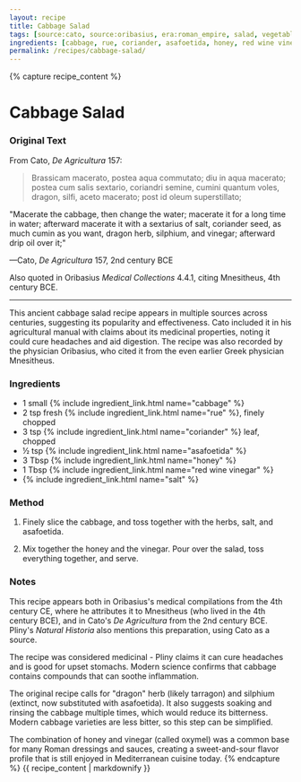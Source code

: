 ```yaml
---
layout: recipe
title: Cabbage Salad
tags: [source:cato, source:oribasius, era:roman_empire, salad, vegetable]
ingredients: [cabbage, rue, coriander, asafoetida, honey, red wine vinegar, salt]
permalink: /recipes/cabbage-salad/
---
```


{% capture recipe_content %}
# Cabbage Salad

### Original Text
From Cato, *De Agricultura* 157:

> Brassicam macerato, postea aqua commutato; diu in aqua macerato; postea cum salis sextario, coriandri semine, cumini quantum voles, dragon, silfi, aceto macerato; post id oleum superstillato; 

"Macerate the cabbage, then change the water; macerate it for a long time in water; afterward macerate it with a sextarius of salt, coriander seed, as much cumin as you want, dragon herb, silphium, and vinegar; afterward drip oil over it;"

—Cato, *De Agricultura* 157, 2nd century BCE

Also quoted in Oribasius *Medical Collections* 4.4.1, citing Mnesitheus, 4th century BCE.

___

This ancient cabbage salad recipe appears in multiple sources across centuries, suggesting its popularity and effectiveness. Cato included it in his agricultural manual with claims about its medicinal properties, noting it could cure headaches and aid digestion. The recipe was also recorded by the physician Oribasius, who cited it from the even earlier Greek physician Mnesitheus.

### Ingredients
- 1 small {% include ingredient_link.html name="cabbage" %}  
- 2 tsp fresh {% include ingredient_link.html name="rue" %}, finely chopped  
- 3 tsp {% include ingredient_link.html name="coriander" %} leaf, chopped  
- ½ tsp {% include ingredient_link.html name="asafoetida" %}  
- 3 Tbsp {% include ingredient_link.html name="honey" %}  
- 1 Tbsp {% include ingredient_link.html name="red wine vinegar" %}  
- {% include ingredient_link.html name="salt" %}

### Method
1. Finely slice the cabbage, and toss together with the herbs, salt, and asafoetida.

2. Mix together the honey and the vinegar. Pour over the salad, toss everything together, and serve.

### Notes
This recipe appears both in Oribasius's medical compilations from the 4th century CE, where he attributes it to Mnesitheus (who lived in the 4th century BCE), and in Cato's *De Agricultura* from the 2nd century BCE. Pliny's *Natural Historia* also mentions this preparation, using Cato as a source.

The recipe was considered medicinal - Pliny claims it can cure headaches and is good for upset stomachs. Modern science confirms that cabbage contains compounds that can soothe inflammation.

The original recipe calls for "dragon" herb (likely tarragon) and silphium (extinct, now substituted with asafoetida). It also suggests soaking and rinsing the cabbage multiple times, which would reduce its bitterness. Modern cabbage varieties are less bitter, so this step can be simplified.

The combination of honey and vinegar (called oxymel) was a common base for many Roman dressings and sauces, creating a sweet-and-sour flavor profile that is still enjoyed in Mediterranean cuisine today.
{% endcapture %}
{{ recipe_content | markdownify }}
